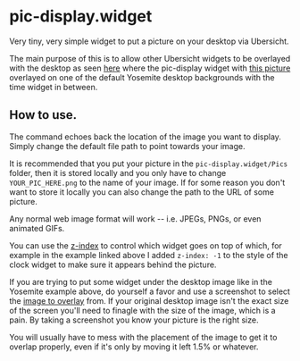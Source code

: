 # pic-display.widget
Very tiny, very simple widget to put a picture on your desktop via Ubersicht.

The main purpose of this is to allow other Ubersicht widgets to be overlayed with the desktop as seen [here](Example/Screenshot-Final.png) where the pic-display widget with [this picture](Example/Picture-To-Overlay.png) overlayed on one of the default Yosemite desktop backgrounds with the time widget in between.

## How to use.

The command echoes back the location of the image you want to display. Simply change the default file path to point towards your image.

It is recommended that you put your picture in the `pic-display.widget/Pics` folder, then it is stored locally and you only have to change `YOUR_PIC_HERE.png` to the name of your image. If for some reason you don't want to store it locally you can also change the path to the URL of some picture.

Any normal web image format will work -- i.e. JPEGs, PNGs, or even animated GIFs.

You can use the [z-index](http://www.w3schools.com/cssref/pr_pos_z-index.asp) to control which widget goes on top of which, for example in the example linked above I added `z-index: -1` to the style of the clock widget to make sure it appears behind the picture.

If you are trying to put some widget under the desktop image like in the Yosemite example above, do yourself a favor and use a screenshot to select the [image to overlay](Example/Picture-To-Overlay.png) from. If your original desktop image isn't the exact size of the screen you'll need to finagle with the size of the image, which is a pain. By taking a screenshot you know your picture is the right size.

You will usually have to mess with the placement of the image to get it to overlap properly, even if it's only by moving it left 1.5% or whatever.
